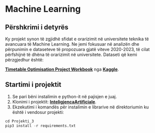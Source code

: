 # Machine Learning

## Përshkrimi i detyrës

Ky projekt synon të zgjidhë sfidat e orarizimit në universitete teknika të avancuara të Machine Learning. Ne jemi fokusuar në analizën dhe përpunimin e dataseteve të propozuara gjatë viteve 2020-2023, të cilat përfshijnë të dhëna të orarizimit në universitete. Dataseti që kemi përzgjedhur është:

**[Timetable Optimisation Project Workbook](https://www.kaggle.com/datasets/anonymousfrog95/assignment-and-scheduling-optimisation-workbook)** nga **[Kaggle](https://www.kaggle.com)**.

## Startimi i projektit
1. Se pari bëni instalimin e python-it në pajisjen e juaj.
2. Klonimi i projektit:  **[InteligjencaArtificiale](https://github.com/BleronaIdrizi/InteligjencaArtificiale.git)**.
3. Ekzekutimi i komandës për instalimin e librarive në direktoriumin ku është i vendosur projekti:
```python
cd Projekti_3
pip3 install -r requirements.txt
```


